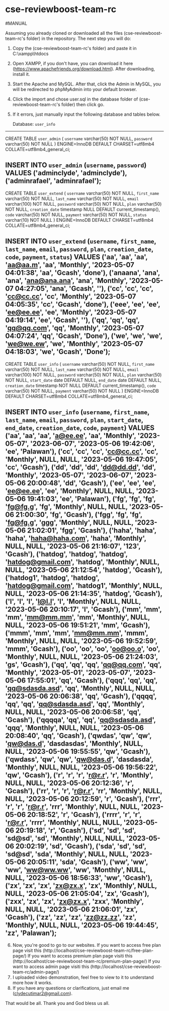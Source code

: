 # cse-reviewboost-team-rc

#MANUAL

Assuming you already cloned or downloaded all the files (cse-reviewboost-team-rc's folder) in the repository. The next step you will do:

1. Copy the (cse-reviewboost-team-rc's folder) and paste it in C:\xampp\htdocs
2. Open XAMPP, if you don't have, you can download it here (https://www.apachefriends.org/download.html). After downloading, install it.
3. Start the Apache and MySQL. After that, click the Admin in MySQL, you will be redirected to phpMyAdmin into your default browser.
4. Click the import and chose user.sql in the database folder of (cse-reviewboost-team-rc's folder) then click go.
5. If it errors, just manually input the following database and tables below.

   Database: `user_info`
 ------------------------------------------------------------------------  
   CREATE TABLE `user_admin` (
  `username` varchar(50) NOT NULL,
  `password` varchar(50) NOT NULL
) ENGINE=InnoDB DEFAULT CHARSET=utf8mb4 COLLATE=utf8mb4_general_ci;

  INSERT INTO `user_admin` (`username`, `password`) VALUES
('adminclyde', 'adminclyde'),
('adminrafael', 'adminrafael');
 ------------------------------------------------------------------------  
CREATE TABLE `user_extend` (
  `username` varchar(50) NOT NULL,
  `first_name` varchar(50) NOT NULL,
  `last_name` varchar(50) NOT NULL,
  `email` varchar(100) NOT NULL,
  `password` varchar(50) NOT NULL,
  `plan` varchar(50) NOT NULL,
  `creation_date` timestamp NULL DEFAULT current_timestamp(),
  `code` varchar(50) NOT NULL,
  `payment` varchar(50) NOT NULL,
  `status` varchar(10) NOT NULL
) ENGINE=InnoDB DEFAULT CHARSET=utf8mb4 COLLATE=utf8mb4_general_ci;

INSERT INTO `user_extend` (`username`, `first_name`, `last_name`, `email`, `password`, `plan`, `creation_date`, `code`, `payment`, `status`) VALUES
('aa', 'aa', 'aa', 'aa@aa.m', 'aa', 'Monthly', '2023-05-07 04:01:38', 'aa', 'Gcash', 'done'),
('anaana', 'ana', 'ana', 'ana@ana.ana', 'ana', 'Monthly', '2023-05-07 04:27:05', 'ana', 'Gcash', ''),
('cc', 'cc', 'cc', 'cc@cc.cc', 'cc', 'Monthly', '2023-05-07 04:05:35', 'cc', 'Gcash', 'done'),
('eee', 'ee', 'ee', 'ee@ee.ee', 'ee', 'Monthly', '2023-05-07 04:19:14', 'ee', 'Gcash', ''),
('qq', 'qq', 'qq', 'qq@qq.com', 'qq', 'Monthly', '2023-05-07 04:07:24', 'qq', 'Gcash', 'Done'),
('we', 'we', 'we', 'we@we.ew', 'we', 'Monthly', '2023-05-07 04:18:03', 'we', 'Gcash', 'Done');
 ------------------------------------------------------------------------  
CREATE TABLE `user_info` (
  `username` varchar(50) NOT NULL,
  `first_name` varchar(50) NOT NULL,
  `last_name` varchar(50) NOT NULL,
  `email` varchar(100) NOT NULL,
  `password` varchar(50) NOT NULL,
  `plan` varchar(50) NOT NULL,
  `start_date` date DEFAULT NULL,
  `end_date` date DEFAULT NULL,
  `creation_date` timestamp NOT NULL DEFAULT current_timestamp(),
  `code` varchar(50) NOT NULL,
  `payment` varchar(50) NOT NULL
) ENGINE=InnoDB DEFAULT CHARSET=utf8mb4 COLLATE=utf8mb4_general_ci;

INSERT INTO `user_info` (`username`, `first_name`, `last_name`, `email`, `password`, `plan`, `start_date`, `end_date`, `creation_date`, `code`, `payment`) VALUES
('aa', 'aa', 'aa', 'a@ee.ee', 'aa', 'Monthly', '2023-05-07', '2023-06-07', '2023-05-06 19:42:06', 'ee', 'Palawan'),
('cc', 'cc', 'cc', 'cc@cc.cc', 'cc', 'Monthly', NULL, NULL, '2023-05-06 19:47:05', 'cc', 'Gcash'),
('dd', 'dd', 'dd', 'dd@dd.dd', 'dd', 'Monthly', '2023-05-07', '2023-06-07', '2023-05-06 20:00:48', 'dd', 'Gcash'),
('ee', 'ee', 'ee', 'ee@ee.ee', 'ee', 'Monthly', NULL, NULL, '2023-05-06 19:41:03', 'ee', 'Palawan'),
('fg', 'fg', 'fg', 'fg@fg.g', 'fg', 'Monthly', NULL, NULL, '2023-05-06 21:00:30', 'fg', 'Gcash'),
('fgg', 'fg', 'fg', 'fg@fg.g', 'ggg', 'Monthly', NULL, NULL, '2023-05-06 21:02:01', 'fgg', 'Gcash'),
('haha', 'haha', 'haha', 'haha@haha.com', 'haha', 'Monthly', NULL, NULL, '2023-05-06 21:16:07', '123', 'Gcash'),
('hatdog', 'hatdog', 'hatdog', 'hatdog@gmail.com', 'hatdog', 'Monthly', NULL, NULL, '2023-05-06 21:12:54', 'hatdog', 'Gcash'),
('hatdog1', 'hatdog', 'hatdog', 'hatdog@gmail.com', 'hatdog1', 'Monthly', NULL, NULL, '2023-05-06 21:14:35', 'hatdog', 'Gcash'),
('l', 'l', 'l', 'l@l.l', 'l', 'Monthly', NULL, NULL, '2023-05-06 20:10:17', 'l', 'Gcash'),
('mm', 'mm', 'mm', 'mm@mm.mm', 'mm', 'Monthly', NULL, NULL, '2023-05-06 19:51:21', 'mm', 'Gcash'),
('mmm', 'mm', 'mm', 'mm@mm.mm', 'mmm', 'Monthly', NULL, NULL, '2023-05-06 19:52:59', 'mmm', 'Gcash'),
('oo', 'oo', 'oo', 'oo@oo.o', 'oo', 'Monthly', NULL, NULL, '2023-05-06 21:24:03', 'gs', 'Gcash'),
('qq', 'qq', 'qq', 'qq@qq.com', 'qq', 'Monthly', '2023-05-01', '2023-05-07', '2023-05-06 17:55:01', 'qq', 'Gcash'),
('qqq', 'qq', 'qq', 'qq@sdasda.asd', 'qq', 'Monthly', NULL, NULL, '2023-05-06 20:06:38', 'qq', 'Gcash'),
('qqqq', 'qq', 'qq', 'qq@sdasda.asd', 'qq', 'Monthly', NULL, NULL, '2023-05-06 20:06:58', 'qq', 'Gcash'),
('qqqqa', 'qq', 'qq', 'qq@sdasda.asd', 'qqq', 'Monthly', NULL, NULL, '2023-05-06 20:08:40', 'qq', 'Gcash'),
('qwdas', 'qw', 'qw', 'qw@das.d', 'dasdasdas', 'Monthly', NULL, NULL, '2023-05-06 19:55:55', 'qw', 'Gcash'),
('qwdass', 'qw', 'qw', 'qw@das.d', 'dasdasda', 'Monthly', NULL, NULL, '2023-05-06 19:56:22', 'qw', 'Gcash'),
('r', 'r', 'r', 'r@r.r', 'r', 'Monthly', NULL, NULL, '2023-05-06 20:12:36', 'r', 'Gcash'),
('rr', 'r', 'r', 'r@r.r', 'rr', 'Monthly', NULL, NULL, '2023-05-06 20:12:59', 'r', 'Gcash'),
('rrr', 'r', 'r', 'r@r.r', 'rrr', 'Monthly', NULL, NULL, '2023-05-06 20:18:52', 'r', 'Gcash'),
('rrrr', 'r', 'r', 'r@r.r', 'rrrr', 'Monthly', NULL, NULL, '2023-05-06 20:19:18', 'r', 'Gcash'),
('sd', 'sd', 'sd', 'sd@sd', 'sd', 'Monthly', NULL, NULL, '2023-05-06 20:02:19', 'sd', 'Gcash'),
('sda', 'sd', 'sd', 'sd@sd', 'sda', 'Monthly', NULL, NULL, '2023-05-06 20:05:11', 'sda', 'Gcash'),
('ww', 'ww', 'ww', 'ww@ww.ww', 'ww', 'Monthly', NULL, NULL, '2023-05-06 18:56:33', 'ww', 'Gcash'),
('zx', 'zx', 'zx', 'zx@zx.x', 'zx', 'Monthly', NULL, NULL, '2023-05-06 21:05:04', 'zx', 'Gcash'),
('zxx', 'zx', 'zx', 'zx@zx.x', 'zxx', 'Monthly', NULL, NULL, '2023-05-06 21:06:01', 'zx', 'Gcash'),
('zz', 'zz', 'zz', 'zz@zz.zz', 'zz', 'Monthly', NULL, NULL, '2023-05-06 19:44:45', 'zz', 'Palawan');
 ------------------------------------------------------------------------  
6. Now, you're good to go to our websites. If you want to access free plan page visit this (http://localhost/cse-reviewboost-team-rc/free-plan-page/)
   If you want to access premium plan page visiti this (http://localhost/cse-reviewboost-team-rc/premium-plan-page/)
   If you want to access admin page visiti this (http://localhost/cse-reviewboost-team-rc/admin-page/)
7. I uploaded video demonstration, feel free to view to it to understand more how it works. 
8. If you have any questions or clarifications, just email me (clydecutimar2@gmail.com).

That would be all. Thank you and God bless us all.
